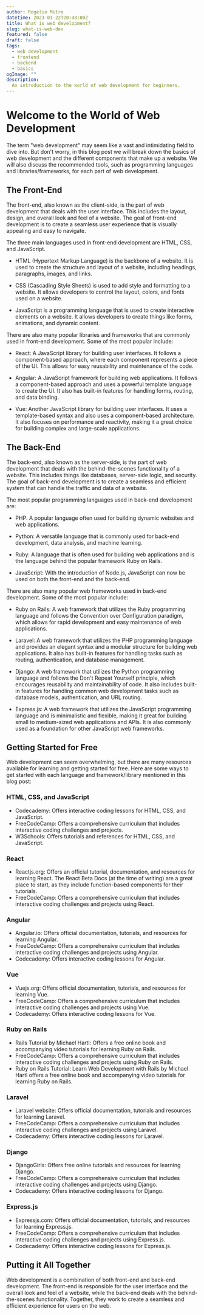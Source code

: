 ```yaml
---
author: Rogelio Mitre
datetime: 2023-01-22T20:48:00Z
title: What is web development?
slug: what-is-web-dev
featured: false
draft: false
tags:
  - web development
  - frontend
  - backend
  - basics
ogImage: ""
description:
  An introduction to the world of web development for beginners.
---
```


# Welcome to the World of Web Development

The term "web development" may seem like a vast and intimidating field to dive into. But don't worry, in this blog post we will break down the basics of web development and the different components that make up a website. We will also discuss the recommended tools, such as programming languages and libraries/frameworks, for each part of web development.

## The Front-End

The front-end, also known as the client-side, is the part of web development that deals with the user interface. This includes the layout, design, and overall look and feel of a website. The goal of front-end development is to create a seamless user experience that is visually appealing and easy to navigate.

The three main languages used in front-end development are HTML, CSS, and JavaScript.

- HTML (Hypertext Markup Language) is the backbone of a website. It is used to create the structure and layout of a website, including headings, paragraphs, images, and links.

- CSS (Cascading Style Sheets) is used to add style and formatting to a website. It allows developers to control the layout, colors, and fonts used on a website.

- JavaScript is a programming language that is used to create interactive elements on a website. It allows developers to create things like forms, animations, and dynamic content.

There are also many popular libraries and frameworks that are commonly used in front-end development. Some of the most popular include:

- React: A JavaScript library for building user interfaces. It follows a component-based approach, where each component represents a piece of the UI. This allows for easy reusability and maintenance of the code.

- Angular: A JavaScript framework for building web applications. It follows a component-based approach and uses a powerful template language to create the UI. It also has built-in features for handling forms, routing, and data binding.

- Vue: Another JavaScript library for building user interfaces. It uses a template-based syntax and also uses a component-based architecture. It also focuses on performance and reactivity, making it a great choice for building complex and large-scale applications.

## The Back-End

The back-end, also known as the server-side, is the part of web development that deals with the behind-the-scenes functionality of a website. This includes things like databases, server-side logic, and security. The goal of back-end development is to create a seamless and efficient system that can handle the traffic and data of a website.

The most popular programming languages used in back-end development are:

- PHP: A popular language often used for building dynamic websites and web applications.

- Python: A versatile language that is commonly used for back-end development, data analysis, and machine learning.

- Ruby: A language that is often used for building web applications and is the language behind the popular framework Ruby on Rails.

- JavaScript: With the introduction of Node.js, JavaScript can now be used on both the front-end and the back-end.

There are also many popular web frameworks used in back-end development. Some of the most popular include:

- Ruby on Rails: A web framework that utilizes the Ruby programming language and follows the Convention over Configuration paradigm, which allows for rapid development and easy maintenance of web applications.

- Laravel: A web framework that utilizes the PHP programming language and provides an elegant syntax and a modular structure for building web applications. It also has built-in features for handling tasks such as routing, authentication, and database management.

- Django: A web framework that utilizes the Python programming language and follows the Don't Repeat Yourself principle, which encourages reusability and maintainability of code. It also includes built-in features for handling common web development tasks such as database models, authentication, and URL routing.

- Express.js: A web framework that utilizes the JavaScript programming language and is minimalistic and flexible, making it great for building small to medium-sized web applications and APIs. It is also commonly used as a foundation for other JavaScript web frameworks.

## Getting Started for Free

Web development can seem overwhelming, but there are many resources available for learning and getting started for free. Here are some ways to get started with each language and framework/library mentioned in this blog post:

### HTML, CSS, and JavaScript
- Codecademy: Offers interactive coding lessons for HTML, CSS, and JavaScript.
- FreeCodeCamp: Offers a comprehensive curriculum that includes interactive coding challenges and projects.
- W3Schools: Offers tutorials and references for HTML, CSS, and JavaScript.

### React
- Reactjs.org: Offers an official tutorial, documentation, and resources for learning React. The React Beta Docs (at the time of writing) are a great place to start, as they include function-based components for their tutorials.
- FreeCodeCamp: Offers a comprehensive curriculum that includes interactive coding challenges and projects using React.

### Angular
- Angular.io: Offers official documentation, tutorials, and resources for learning Angular.
- FreeCodeCamp: Offers a comprehensive curriculum that includes interactive coding challenges and projects using Angular.
- Codecademy: Offers interactive coding lessons for Angular.

### Vue
- Vuejs.org: Offers official documentation, tutorials, and resources for learning Vue.
- FreeCodeCamp: Offers a comprehensive curriculum that includes interactive coding challenges and projects using Vue.
- Codecademy: Offers interactive coding lessons for Vue.

### Ruby on Rails
- Rails Tutorial by Michael Hartl: Offers a free online book and accompanying video tutorials for learning Ruby on Rails.
- FreeCodeCamp: Offers a comprehensive curriculum that includes interactive coding challenges and projects using Ruby on Rails.
- Ruby on Rails Tutorial: Learn Web Development with Rails by Michael Hartl offers a free online book and accompanying video tutorials for learning Ruby on Rails.

### Laravel
- Laravel website: Offers official documentation, tutorials and resources for learning Laravel.
- FreeCodeCamp: Offers a comprehensive curriculum that includes interactive coding challenges and projects using Laravel.
- Codecademy: Offers interactive coding lessons for Laravel.

### Django
- DjangoGirls: Offers free online tutorials and resources for learning Django.
- FreeCodeCamp: Offers a comprehensive curriculum that includes interactive coding challenges and projects using Django.
- Codecademy: Offers interactive coding lessons for Django.

### Express.js
- Expressjs.com: Offers official documentation, tutorials, and resources for learning Express.js.
- FreeCodeCamp: Offers a comprehensive curriculum that includes interactive coding challenges and projects using Express.js.
- Codecademy: Offers interactive coding lessons for Express.js.

## Putting it All Together

Web development is a combination of both front-end and back-end development. The front-end is responsible for the user interface and the overall look and feel of a website, while the back-end deals with the behind-the-scenes functionality. Together, they work to create a seamless and efficient experience for users on the web.